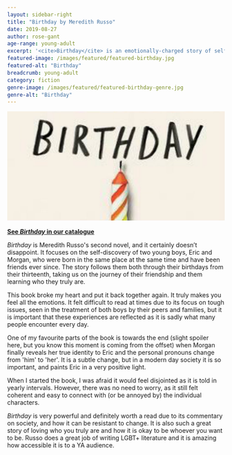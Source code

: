 ```yaml
---
layout: sidebar-right
title: "Birthday by Meredith Russo"
date: 2019-08-27
author: rose-gant
age-range: young-adult
excerpt: '<cite>Birthday</cite> is an emotionally-charged story of self-discovery and acceptance.'
featured-image: /images/featured/featured-birthday.jpg
featured-alt: "Birthday"
breadcrumb: young-adult
category: fiction
genre-image: /images/featured/featured-birthday-genre.jpg
genre-alt: "Birthday"
---
```


![Birthday](/images/featured/featured-birthday.jpg)

**[See <cite>Birthday</cite> in our catalogue](https://suffolk.spydus.co.uk/cgi-bin/spydus.exe/ENQ/OPAC/BIBENQ?BRN=2545025)**

<cite>Birthday</cite> is Meredith Russo's second novel, and it certainly doesn’t disappoint. It focuses on the self-discovery of two young boys, Eric and Morgan, who were born in the same place at the same time and have been friends ever since. The story follows them both through their birthdays from their thirteenth, taking us on the journey of their friendship and them learning who they truly are.

This book broke my heart and put it back together again. It truly makes you feel all the emotions. It felt difficult to read at times due to its focus on tough issues, seen in the treatment of both boys by their peers and families, but it is important that these experiences are reflected as it is sadly what many people encounter every day.

One of my favourite parts of the book is towards the end (slight spoiler here, but you know this moment is coming from the offset) when Morgan finally reveals her true identity to Eric and the personal pronouns change from 'him' to 'her'. It is a subtle change, but in a modern day society it is so important, and paints Eric in a very positive light.

When I started the book, I was afraid it would feel disjointed as it is told in yearly intervals. However, there was no need to worry, as it still felt coherent and easy to connect with (or be annoyed by) the individual characters.

<cite>Birthday</cite> is very powerful and definitely worth a read due to its commentary on society, and how it can be resistant to change. It is also such a great story of loving who you truly are and how it is okay to be whoever you want to be. Russo does a great job of writing LGBT+ literature and it is amazing how accessible it is to a YA audience.
